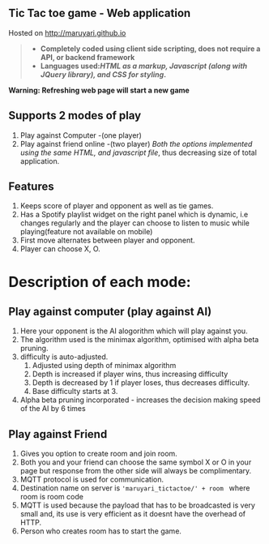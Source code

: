 
## Tic Tac toe game - Web application
 Hosted on http://maruyari.github.io
 
> - __Completely coded using client side scripting, does not require a API, or backend framework__
> - __Languages used:_HTML as a markup, Javascript (along with JQuery library), and CSS for styling_.__
   
 __Warning: Refreshing web page will start a new game__
 ## Supports 2 modes of play
 1. Play against Computer -(one player)
 2. Play against friend online -(two player)
 _Both the options implemented using the same HTML, and javascript file_, thus decreasing size of total application.
 ## Features
 1. Keeps score of player and opponent as well as tie games.
 2. Has a Spotify playlist widget on the right panel which is dynamic, i.e changes regularly and the player can choose to listen to music while playing(feature not available on mobile)
 3. First move alternates between player and opponent.
 4. Player can choose X, O.
 # Description of each mode:
 
 ## Play against computer (play against AI)
 1. Here your opponent is the AI alogorithm which will play against you.
 2. The algorithm used is the minimax algorithm, optimised with alpha beta pruning.
 3. difficulty is auto-adjusted. 
    1. Adjusted using depth of minimax algorithm
    2. Depth is increased if player wins, thus increasing difficulty
    3. Depth is decreased by 1 if player loses, thus decreases difficulty.
    4. Base difficulty starts at 3.
 4. Alpha beta pruning incorporated - increases the decision making speed of the AI by 6 times
 
 ## Play against Friend 
 1. Gives you option to create room and join room.
 2. Both you and your friend can choose the same symbol X or O in your page but response from the other side will always be complimentary.
 3. MQTT protocol is used for communication. 
 4. Destination name on server is `'maruyari_tictactoe/' + room ` where room is room code
 5. MQTT is used because the payload that has to be broadcasted is very small and, its use is very efficient as it doesnt have the overhead of HTTP.
 6. Person who creates room has to start the game.
 
 
